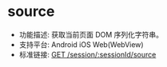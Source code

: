 # source

* 功能描述: 获取当前页面 DOM 序列化字符串。
* 支持平台: Android iOS Web(WebView)
* 标准链接: [GET /session/:sessionId/source](https://w3c.github.io/webdriver/#dfn-get-page-source)